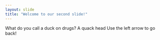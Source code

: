 ```yaml
---
layout: slide
title: "Welcome to our second slide!"
---
```

What do you call a duck on drugs? A quack head 
Use the left arrow to go back!
